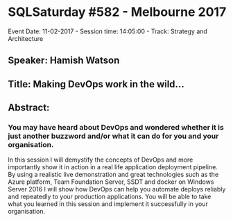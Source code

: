 # SQLSaturday #582 - Melbourne 2017
Event Date: 11-02-2017 - Session time: 14:05:00 - Track: Strategy and Architecture
## Speaker: Hamish Watson
## Title: Making DevOps work in the wild...
## Abstract:
### You may have heard about DevOps and wondered whether it is just another buzzword and/or what it can do for you and your organisation. 
In this session I will demystify the concepts of DevOps and more importantly show it in action in a real life application deployment pipeline. 
By using a realistic live demonstration and great technologies such as the Azure platform, Team Foundation Server, SSDT and docker on Windows Server 2016 I will show how DevOps can help you automate deploys reliably and repeatedly to your production applications. 
You will be able to take what you learned in this session and implement it successfully in your organisation.
